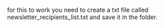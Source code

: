 for this to work you need to create a txt file called newsletter_recipients_list.txt and save it in the folder.
